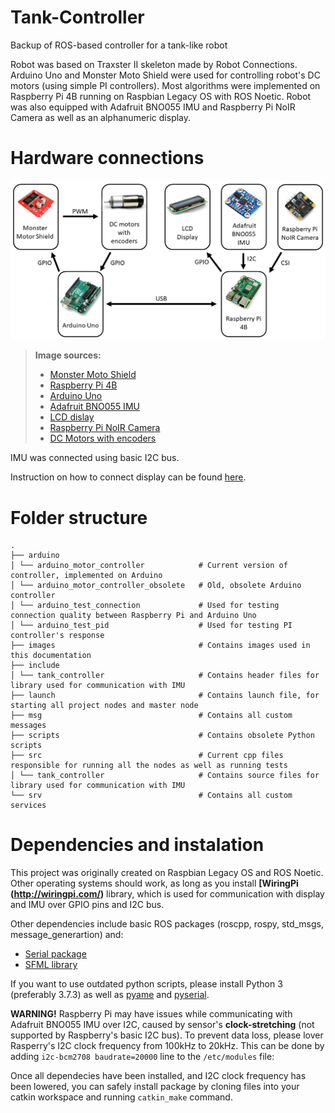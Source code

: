 # Tank-Controller
Backup of ROS-based controller for a tank-like robot

Robot was based on Traxster II skeleton made by Robot Connections. Arduino Uno and Monster Moto Shield were used for controlling robot's DC motors (using simple PI controllers). 
Most algorithms were implemented on Raspberry Pi 4B running on Raspbian Legacy OS with ROS Noetic.
Robot was also equipped with Adafruit BNO055 IMU and Raspberry Pi NoIR Camera as well as an alphanumeric display.

# Hardware connections

![Hardware connections](https://github.com/swirszcz-adrian/Tank-Controller/blob/master/images/hardware-connections.png)

> **Image sources:**
> - [Monster Moto Shield](https://kamami.pl/sterowniki-silnikow-dc/582462-monster-moto-shield-modul-z-podwojnym-sterownikiem-silnikow-dc-vnh2sp30-kompatybilny-z-arduino.html )
> - [Raspberry Pi 4B](https://botland.com.pl/moduly-i-zestawy-raspberry-pi-4b/16579-raspberry-pi-4-model-b-wifi-dualband-bluetooth-8gb-ram-15ghz-765756931199.html)
> - [Arduino Uno](https://botland.com.pl/arduino-seria-podstawowa-oryginalne-plytki/1060-arduino-uno-rev3-a000066-7630049200050.html)
> - [Adafruit BNO055 IMU](https://ca.robotshop.com/products/bno055-9-dof-absolute-orientation-imu-fusion-breakout-board)
> - [LCD dislay](https://botland.com.pl/wyswietlacze-alfanumeryczne-i-graficzne/19732-wyswietlacz-lcd-2x16-znakow-niebieski-ze-zlaczami-justpi-5903351243131.html)
> - [Raspberry Pi NoIR Camera](https://botland.com.pl/kamery-do-raspberry-pi/6128-raspberry-pi-noir-camera-hd-v2-8mpx-oryginalna-kamera-nocna-dla-raspberry-pi-640522710898.html)
> - [DC Motors with encoders](https://www.hennkwell.com.tw/en/product/Dia.-32mm-Gearbox-Motor/PK32.html)

IMU was connected using basic I2C bus.

Instruction on how to connect display can be found [here](https://www.circuitbasics.com/raspberry-pi-lcd-set-up-and-programming-in-c-with-wiringpi/).

# Folder structure

    .
    ├── arduino
    │ └── arduino_motor_controller            # Current version of controller, implemented on Arduino
    │ └── arduino_motor_controller_obsolete   # Old, obsolete Arduino controller
    │ └── arduino_test_connection             # Used for testing connection quality between Raspberry Pi and Arduino Uno
    │ └── arduino_test_pid                    # Used for testing PI controller's response
    ├── images                                # Contains images used in this documentation
    ├── include
    │ └── tank_controller                     # Contains header files for library used for communication with IMU
    ├── launch                                # Contains launch file, for starting all project nodes and master node
    ├── msg                                   # Contains all custom messages
    ├── scripts                               # Contains obsolete Python scripts
    ├── src                                   # Current cpp files responsible for running all the nodes as well as running tests
    │ └── tank_controller                     # Contains source files for library used for communication with IMU
    └── srv                                   # Contains all custom services

# Dependencies and instalation
This project was originally created on Raspbian Legacy OS and ROS Noetic. Other operating systems should work, as long as you install **[WiringPi (http://wiringpi.com/)** 
library, which is used for communication with display and IMU over GPIO pins and I2C bus. 

Other dependencies include basic ROS packages (roscpp, rospy, std_msgs, message_generartion) and:
- [Serial package](http://wjwwood.io/serial/)
- [SFML library](https://www.sfml-dev.org/)

If you want to use outdated python scripts, please install Python 3 (preferably 3.7.3) as well as [pyame](https://www.pygame.org/news) and [pyserial](https://pypi.org/project/pyserial/).

**WARNING!**
Raspberry Pi may have issues while communicating with Adafruit BNO055 IMU over I2C, caused by sensor's **clock-stretching** (not supported by Raspberry's basic I2C bus). 
To prevent data loss, please lover Rasperry's I2C clock frequency from 100kHz to 20kHz.
This can be done by adding ```i2c-bcm2708 baudrate=20000``` line to the ```/etc/modules``` file:

Once all dependecies have been installed, and I2C clock frequency has been lowered, you can safely install package by cloning files into your catkin workspace 
and running ```catkin_make``` command.
